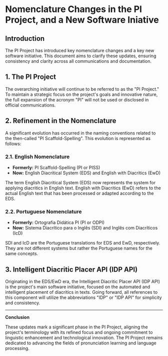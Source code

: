 # Nomenclature Changes in the PI Project, and a New Software Iniative

## Introduction

The PI Project has introduced key nomenclature changes and a key new software initiative. This document aims to clarify these updates, ensuring consistency and clarity across all communications and documentation.

## 1. The PI Project

The overarching initiative will continue to be referred to as the "PI Project." To maintain a strategic focus on the project's goals and innovative nature, the full expansion of the acronym "PI" will not be used or disclosed in official communications.

## 2. Refinement in the Nomenclature

A significant evolution has occurred in the naming conventions related to the then-called "PI Scaffold-Spelling". This evolution is represented as follows:

### 2.1. English Nomenclature

- **Formerly:** PI Scaffold-Spelling (PI or PISS)
- **Now:** English Diacritical System (EDS) and English with Diacritics (EwD)

The term English Diacritical System (EDS) now represents the system for applying diacritics in English text. English with Diacritics (EwD) refers to the actual English text that has been processed or adapted according to the EDS.

### 2.2. Portuguese Nomenclature

- **Formerly:** Ortografia Didática PI (PI or ODPI)
- **Now:** Sistema Diacrítico para o Inglês (SDI) and Inglês com Diacríticos (IcD)

SDI and IcD are the Portuguese translations for EDS and EwD, respectively. They are not different systems but rather the Portuguese names for the same concepts.

## 3. Intelligent Diacritic Placer API (IDP API)

Originating in the EDS/EwD era, the Intelligent Diacritic Placer API (IDP API) is the project's main software initiative, focused on the automated and intelligent placement of diacritics in texts. Going forward, all references to this component will utilize the abbreviations "IDP" or "IDP API" for simplicity and consistency.

---

**Conclusion**

These updates mark a significant phase in the PI Project, aligning the project's terminology with its refined focus and ongoing commitment to linguistic enhancement and technological innovation. The PI Project remains dedicated to advancing the fields of pronunciation learning and language processing.
